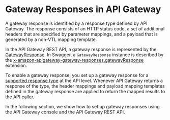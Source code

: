 # Gateway Responses in API Gateway<a name="api-gateway-gatewayResponse-definition"></a>

 A gateway response is identified by a response type defined by API Gateway\. The response consists of an HTTP status code, a set of additional headers that are specified by parameter mappings, and a payload that is generated by a non\-VTL mapping template\. 

 In the API Gateway REST API, a gateway response is represented by the [GatewayResponse](http://docs.aws.amazon.com/apigateway/api-reference/resource/gateway-response/)\. In Swagger, a `GatewayResponse` instance is described by the [x\-amazon\-apigateway\-gateway\-responses\.gatewayResponse](api-gateway-swagger-extensions-gateway-responses.gatewayResponse.md) extension\. 

To enable a gateway response, you set up a gateway response for a [supported response type](supported-gateway-response-types.md) at the API level\. Whenever API Gateway returns a response of the type, the header mappings and payload mapping templates defined in the gateway response are applied to return the mapped results to the API caller\. 

 In the following section, we show how to set up gateway responses using the API Gateway console and the API Gateway REST API\. 